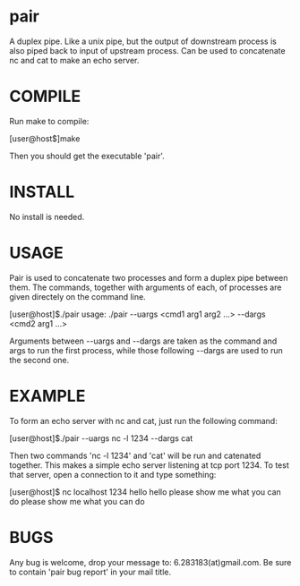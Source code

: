 pair
====

 A duplex pipe. Like a unix pipe, but the output of downstream process is also
piped back to input of upstream process. Can be used to concatenate nc and cat
to make an echo server.

COMPILE
=======
 Run make to compile:
 
 [user@host$]make
 
 Then you should get the executable 'pair'.

INSTALL
=======
 No install is needed.

USAGE
=====
 Pair is used to concatenate two processes and form a duplex pipe between them.
The commands, together with arguments of each, of processes are given directely
on the command line.

 [user@host]$./pair
        usage: ./pair --uargs <cmd1 arg1 arg2 ...> --dargs <cmd2 arg1 ...>

 Arguments between --uargs and --dargs are taken as the
command and args to run the first process, while those following --dargs are
used to run the second one.

EXAMPLE
=======
 To form an echo server with nc and cat, just run the following command:
 
 [user@host]$./pair --uargs nc -l 1234 --dargs cat
 
 Then two commands 'nc -l 1234' and 'cat' will be run and catenated together.
This makes a simple echo server listening at tcp port 1234.
 To test that server, open a connection to it and type something:

 [user@host]$ nc localhost 1234
 hello
 hello
 please show me what you can do
 please show me what you can do

BUGS
====
 Any bug is welcome, drop your message to: 6.283183(at)gmail.com. Be sure
to contain 'pair bug report' in your mail title.

